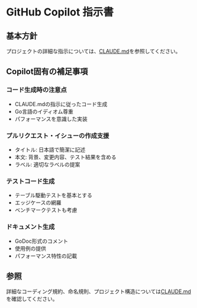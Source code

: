 # GitHub Copilot 指示書

## 基本方針
プロジェクトの詳細な指示については、[CLAUDE.md](./CLAUDE.md)を参照してください。

## Copilot固有の補足事項

### コード生成時の注意点
- CLAUDE.mdの指示に従ったコード生成
- Go言語のイディオム尊重
- パフォーマンスを意識した実装

### プルリクエスト・イシューの作成支援
- タイトル: 日本語で簡潔に記述
- 本文: 背景、変更内容、テスト結果を含める
- ラベル: 適切なラベルの提案

### テストコード生成
- テーブル駆動テストを基本とする
- エッジケースの網羅
- ベンチマークテストも考慮

### ドキュメント生成
- GoDoc形式のコメント
- 使用例の提供
- パフォーマンス特性の記載

## 参照
詳細なコーディング規約、命名規則、プロジェクト構造については[CLAUDE.md](./CLAUDE.md)を確認してください。
